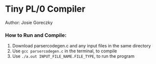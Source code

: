 # Tiny PL/0 Compiler

Author: Josie Goreczky

### How to Run and Compile:
1. Download parsercodegen.c and any input files in the same directory
2. Use `gcc parsercodegen.c` in the terminal, to compile
3. Use `./a.out INPUT_FILE_NAME.FILE_TYPE`, to run the program
